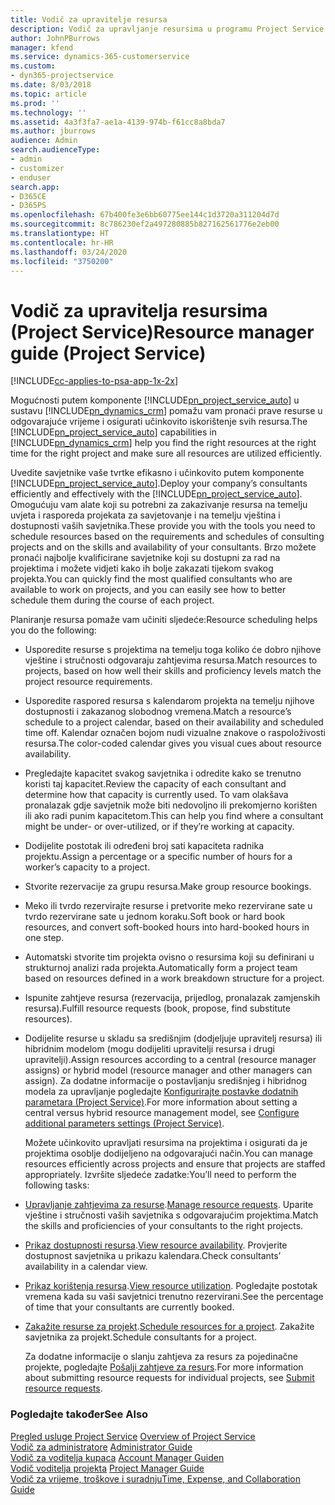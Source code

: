 ```yaml
---
title: Vodič za upravitelje resursa
description: Vodič za upravljanje resursima u programu Project Service
author: JohnPBurrows
manager: kfend
ms.service: dynamics-365-customerservice
ms.custom:
- dyn365-projectservice
ms.date: 8/03/2018
ms.topic: article
ms.prod: ''
ms.technology: ''
ms.assetid: 4a3f3fa7-ae1a-4139-974b-f61cc8a8bda7
ms.author: jburrows
audience: Admin
search.audienceType:
- admin
- customizer
- enduser
search.app:
- D365CE
- D365PS
ms.openlocfilehash: 67b400fe3e6bb60775ee144c1d3720a311204d7d
ms.sourcegitcommit: 8c786230ef2a497280885b827162561776e2eb00
ms.translationtype: HT
ms.contentlocale: hr-HR
ms.lasthandoff: 03/24/2020
ms.locfileid: "3750200"
---
```

# <a name="resource-manager-guide-project-service"></a><span data-ttu-id="92aca-103">Vodič za upravitelja resursima (Project Service)</span><span class="sxs-lookup"><span data-stu-id="92aca-103">Resource manager guide (Project Service)</span></span>

[!INCLUDE[cc-applies-to-psa-app-1x-2x](../includes/cc-applies-to-psa-app-1x-2x.md)]

<span data-ttu-id="92aca-104">Mogućnosti putem komponente [!INCLUDE[pn_project_service_auto](../includes/pn-project-service-auto.md)] u sustavu [!INCLUDE[pn_dynamics_crm](../includes/pn-dynamics-crm.md)] pomažu vam pronaći prave resurse u odgovarajuće vrijeme i osigurati učinkovito iskorištenje svih resursa.</span><span class="sxs-lookup"><span data-stu-id="92aca-104">The [!INCLUDE[pn_project_service_auto](../includes/pn-project-service-auto.md)] capabilities in [!INCLUDE[pn_dynamics_crm](../includes/pn-dynamics-crm.md)] help you find the right resources at the right time for the right project and make sure all resources are utilized efficiently.</span></span>  
  
 <span data-ttu-id="92aca-105">Uvedite savjetnike vaše tvrtke efikasno i učinkovito putem komponente [!INCLUDE[pn_project_service_auto](../includes/pn-project-service-auto.md)].</span><span class="sxs-lookup"><span data-stu-id="92aca-105">Deploy your company’s consultants efficiently and effectively with the [!INCLUDE[pn_project_service_auto](../includes/pn-project-service-auto.md)].</span></span> <span data-ttu-id="92aca-106">Omogućuju vam alate koji su potrebni za zakazivanje resursa na temelju uvjeta i rasporeda projekata za savjetovanje i na temelju vještina i dostupnosti vaših savjetnika.</span><span class="sxs-lookup"><span data-stu-id="92aca-106">These provide you with the tools you need to schedule resources based on the requirements and schedules of consulting projects and on the skills and availability of your consultants.</span></span> <span data-ttu-id="92aca-107">Brzo možete pronaći najbolje kvalificirane savjetnike koji su dostupni za rad na projektima i možete vidjeti kako ih bolje zakazati tijekom svakog projekta.</span><span class="sxs-lookup"><span data-stu-id="92aca-107">You can quickly find the most qualified consultants who are available to work on projects, and you can easily see how to better schedule them during the course of each project.</span></span>  
  
 <span data-ttu-id="92aca-108">Planiranje resursa pomaže vam učiniti sljedeće:</span><span class="sxs-lookup"><span data-stu-id="92aca-108">Resource scheduling helps you do the following:</span></span>  
  
- <span data-ttu-id="92aca-109">Usporedite resurse s projektima na temelju toga koliko će dobro njihove vještine i stručnosti odgovaraju zahtjevima resursa.</span><span class="sxs-lookup"><span data-stu-id="92aca-109">Match resources to projects, based on how well their skills and proficiency levels match the project resource requirements.</span></span>  
  
- <span data-ttu-id="92aca-110">Usporedite raspored resursa s kalendarom projekta na temelju njihove dostupnosti i zakazanog slobodnog vremena.</span><span class="sxs-lookup"><span data-stu-id="92aca-110">Match a resource’s schedule to a project calendar, based on their availability and scheduled time off.</span></span> <span data-ttu-id="92aca-111">Kalendar označen bojom nudi vizualne znakove o raspoloživosti resursa.</span><span class="sxs-lookup"><span data-stu-id="92aca-111">The color-coded calendar gives you visual cues about resource availability.</span></span>  
  
- <span data-ttu-id="92aca-112">Pregledajte kapacitet svakog savjetnika i odredite kako se trenutno koristi taj kapacitet.</span><span class="sxs-lookup"><span data-stu-id="92aca-112">Review the capacity of each consultant and determine how that capacity is currently used.</span></span> <span data-ttu-id="92aca-113">To vam olakšava pronalazak gdje savjetnik može biti nedovoljno ili prekomjerno korišten ili ako radi punim kapacitetom.</span><span class="sxs-lookup"><span data-stu-id="92aca-113">This can help you find where a consultant might be under- or over-utilized, or if they’re working at capacity.</span></span>  
  
- <span data-ttu-id="92aca-114">Dodijelite postotak ili određeni broj sati kapaciteta radnika projektu.</span><span class="sxs-lookup"><span data-stu-id="92aca-114">Assign a percentage or a specific number of hours for a worker’s capacity to a project.</span></span>  
  
- <span data-ttu-id="92aca-115">Stvorite rezervacije za grupu resursa.</span><span class="sxs-lookup"><span data-stu-id="92aca-115">Make group resource bookings.</span></span>  
  
- <span data-ttu-id="92aca-116">Meko ili tvrdo rezervirajte resurse i pretvorite meko rezervirane sate u tvrdo rezervirane sate u jednom koraku.</span><span class="sxs-lookup"><span data-stu-id="92aca-116">Soft book or hard book resources, and convert soft-booked hours into hard-booked hours in one step.</span></span>  
  
- <span data-ttu-id="92aca-117">Automatski stvorite tim projekta ovisno o resursima koji su definirani u strukturnoj analizi rada projekta.</span><span class="sxs-lookup"><span data-stu-id="92aca-117">Automatically form a project team based on resources defined in a work breakdown structure for a project.</span></span>  
  
- <span data-ttu-id="92aca-118">Ispunite zahtjeve resursa (rezervacija, prijedlog, pronalazak zamjenskih resursa).</span><span class="sxs-lookup"><span data-stu-id="92aca-118">Fulfill resource requests (book, propose, find substitute resources).</span></span>  
  
- <span data-ttu-id="92aca-119">Dodijelite resurse u skladu sa središnjim (dodjeljuje upravitelj resursa) ili hibridnim modelom (mogu dodijeliti upravitelji resursa i drugi upravitelji).</span><span class="sxs-lookup"><span data-stu-id="92aca-119">Assign resources according to a central (resource manager assigns) or hybrid model (resource manager and other managers can assign).</span></span> <span data-ttu-id="92aca-120">Za dodatne informacije o postavljanju središnjeg i hibridnog modela za upravljanje pogledajte [Konfigurirajte postavke dodatnih parametara (Project Service)](../project-service/configure-additional-parameters-settings.md).</span><span class="sxs-lookup"><span data-stu-id="92aca-120">For more information about setting a central versus hybrid resource management model, see [Configure additional parameters settings (Project Service)](../project-service/configure-additional-parameters-settings.md).</span></span>  
  
  <span data-ttu-id="92aca-121">Možete učinkovito upravljati resursima na projektima i osigurati da je projektima osoblje dodijeljeno na odgovarajući način.</span><span class="sxs-lookup"><span data-stu-id="92aca-121">You can manage resources efficiently across projects and ensure that projects are staffed appropriately.</span></span> <span data-ttu-id="92aca-122">Izvršite sljedeće zadatke:</span><span class="sxs-lookup"><span data-stu-id="92aca-122">You’ll need to perform the following tasks:</span></span>  
  
- <span data-ttu-id="92aca-123">[Upravljanje zahtjevima za resurse](../project-service/manage-resource-requests.md).</span><span class="sxs-lookup"><span data-stu-id="92aca-123">[Manage resource requests](../project-service/manage-resource-requests.md).</span></span> <span data-ttu-id="92aca-124">Uparite vještine i stručnosti vaših savjetnika s odgovarajućim projektima.</span><span class="sxs-lookup"><span data-stu-id="92aca-124">Match the skills and proficiencies of your consultants to the right projects.</span></span>  
  
- <span data-ttu-id="92aca-125">[Prikaz dostupnosti resursa](../project-service/view-resource-availability.md).</span><span class="sxs-lookup"><span data-stu-id="92aca-125">[View resource availability](../project-service/view-resource-availability.md).</span></span> <span data-ttu-id="92aca-126">Provjerite dostupnost savjetnika u prikazu kalendara.</span><span class="sxs-lookup"><span data-stu-id="92aca-126">Check consultants’ availability in a calendar view.</span></span>  
  
- <span data-ttu-id="92aca-127">[Prikaz korištenja resursa](../project-service/view-resource-utilization.md).</span><span class="sxs-lookup"><span data-stu-id="92aca-127">[View resource utilization](../project-service/view-resource-utilization.md).</span></span> <span data-ttu-id="92aca-128">Pogledajte postotak vremena kada su vaši savjetnici trenutno rezervirani.</span><span class="sxs-lookup"><span data-stu-id="92aca-128">See the percentage of time that your consultants are currently booked.</span></span>  
  
- <span data-ttu-id="92aca-129">[Zakažite resurse za projekt](../project-service/schedule-resources-project.md).</span><span class="sxs-lookup"><span data-stu-id="92aca-129">[Schedule resources for a project](../project-service/schedule-resources-project.md).</span></span> <span data-ttu-id="92aca-130">Zakažite savjetnika za projekt.</span><span class="sxs-lookup"><span data-stu-id="92aca-130">Schedule consultants for a project.</span></span>  
  
  <span data-ttu-id="92aca-131">Za dodatne informacije o slanju zahtjeva za resurs za pojedinačne projekte, pogledajte [Pošalji zahtjeve za resurs](../project-service/submit-resource-requests.md).</span><span class="sxs-lookup"><span data-stu-id="92aca-131">For more information about submitting resource requests for individual projects, see [Submit resource requests](../project-service/submit-resource-requests.md).</span></span>  
  
### <a name="see-also"></a><span data-ttu-id="92aca-132">Pogledajte također</span><span class="sxs-lookup"><span data-stu-id="92aca-132">See Also</span></span>  
 <span data-ttu-id="92aca-133">[Pregled usluge Project Service](../project-service/overview.md) </span><span class="sxs-lookup"><span data-stu-id="92aca-133">[Overview of Project Service](../project-service/overview.md) </span></span>  
 <span data-ttu-id="92aca-134">[​Vodič za administratore](../project-service/admin-guide.md) </span><span class="sxs-lookup"><span data-stu-id="92aca-134">[Administrator Guide](../project-service/admin-guide.md) </span></span>  
 <span data-ttu-id="92aca-135">[Vodič za voditelja kupaca](../project-service/account-manager-guide.md) </span><span class="sxs-lookup"><span data-stu-id="92aca-135">[Account Manager Guiden](../project-service/account-manager-guide.md) </span></span>  
 <span data-ttu-id="92aca-136">[Vodič voditelja projekta](../project-service/project-manager-guide.md) </span><span class="sxs-lookup"><span data-stu-id="92aca-136">[Project Manager Guide](../project-service/project-manager-guide.md) </span></span>  
 [<span data-ttu-id="92aca-137">Vodič za vrijeme, troškove i suradnju</span><span class="sxs-lookup"><span data-stu-id="92aca-137">Time, Expense, and Collaboration Guide</span></span>](../project-service/time-expense-collaboration-guide.md)
